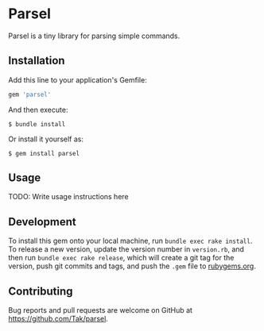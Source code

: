 # Parsel

Parsel is a tiny library for parsing simple commands.

## Installation

Add this line to your application's Gemfile:

```ruby
gem 'parsel'
```

And then execute:

    $ bundle install

Or install it yourself as:

    $ gem install parsel

## Usage

TODO: Write usage instructions here

## Development

To install this gem onto your local machine, run `bundle exec rake install`. To release a new version, update the version number in `version.rb`, and then run `bundle exec rake release`, which will create a git tag for the version, push git commits and tags, and push the `.gem` file to [rubygems.org](https://rubygems.org).

## Contributing

Bug reports and pull requests are welcome on GitHub at https://github.com/Tak/parsel.

